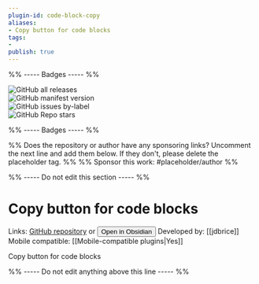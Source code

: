 ```yaml
---
plugin-id: code-block-copy
aliases:
- Copy button for code blocks
tags: 
- 
publish: true
---
```


%% ----- Badges ----- %%

![GitHub all releases](https://img.shields.io/github/downloads/jdbrice/obsidian-code-block-copy/total?color=573E7A&logo=github&style=for-the-badge)   
![GitHub manifest version](https://img.shields.io/github/manifest-json/v/jdbrice/obsidian-code-block-copy?color=573E7A&logo=github&style=for-the-badge)   
![GitHub issues by-label](https://img.shields.io/github/issues/jdbrice/obsidian-code-block-copy/help%20wanted?color=573E7A&logo=github&style=for-the-badge)   
![GitHub Repo stars](https://img.shields.io/github/stars/jdbrice/obsidian-code-block-copy?color=573E7A&logo=github&style=for-the-badge)

%% ----- Badges ----- %%

%% Does the repository or author have any sponsoring links? Uncomment the next line and add them below. If they don't, please delete the placeholder tag. %%
%% Sponsor this work: #placeholder/author %%

%% ----- Do not edit this section ----- %%

# Copy button for code blocks

Links: [GitHub repository](https://github.com/jdbrice/obsidian-code-block-copy) or [<button id=HH>Open in Obsidian</button>](obsidian://goto-plugin?id=code-block-copy)
Developed by: [[jdbrice]]
Mobile compatible: [[Mobile-compatible plugins|Yes]]

Copy button for code blocks

%% ----- Do not edit anything above this line ----- %% 

